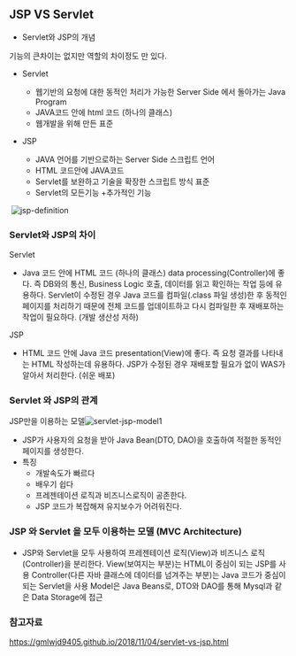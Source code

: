 ## JSP VS Servlet

- Servlet와 JSP의 개념

기능의 큰차이는 없지만 역할의 차이정도 만 있다.

- Servlet

  - 웹기반의 요청에 대한 동적인 처리가 가능한 Server Side 에서 돌아가는 Java Program
  - JAVA코드 안에 html 코드 (하나의 클래스)
  - 웹개발을 위해 만든 표준

- JSP

  - JAVA 언어를 기반으로하는 Server Side 스크립트 언어
  - HTML 코드안에 JAVA코드
  - Servlet를 보완하고 기술을 확장한 스크립트 방식 표준
  - Servlet의 모든기능 +추가적인 기능

  

​	![jsp-definition](C:\Users\User\Downloads\jsp-definition.png)

### Servlet와 JSP의 차이

Servlet

- Java 코드 안에 HTML 코드 (하나의 클래스)
  data processing(Controller)에 좋다.
  즉 DB와의 통신, Business Logic 호출, 데이터를 읽고 확인하는 작업 등에 유용하다.
  Servlet이 수정된 경우 Java 코드를 컴파일(.class 파일 생성)한 후 동적인 페이지를 처리하기 때문에 전체 코드를 업데이트하고 다시 컴파일한 후 재배포하는 작업이 필요하다. (개발 생산성 저하)

JSP

- HTML 코드 안에 Java 코드
  presentation(View)에 좋다.
  즉 요청 결과를 나타내는 HTML 작성하는데 유용하다.
  JSP가 수정된 경우 재배포할 필요가 없이 WAS가 알아서 처리한다. (쉬운 배포)



### Servlet 와 JSP의 관계

JSP만을 이용하는 모델![servlet-jsp-model1](C:\Users\User\Downloads\servlet-jsp-model1.png)



- JSP가 사용자의 요청을 받아 Java Bean(DTO, DAO)을 호출하여 적절한 동적인 페이지를 생성한다.
- 특징
  - 개발속도가 빠르다
  - 배우기 쉽다
  - 프레젠테이션 로직과 비즈니스로직이 공존한다.
  - JSP 코드가 복잡해져 유지보수가 어려워진다.

### JSP 와 Servlet 을 모두 이용하는 모델 (MVC Architecture)

- JSP와 Servlet을 모두 사용하여 프레젠테이션 로직(View)과 비즈니스 로직(Controller)을 분리한다.
  View(보여지는 부분)는 HTML이 중심이 되는 JSP를 사용
  Controller(다른 자바 클래스에 데이터를 넘겨주는 부분)는 Java 코드가 중심이 되는 Servlet을 사용
  Model은 Java Beans로, DTO와 DAO를 통해 Mysql과 같은 Data Storage에 접근



### 참고자료

https://gmlwjd9405.github.io/2018/11/04/servlet-vs-jsp.html